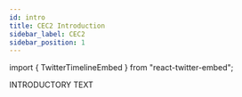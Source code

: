```yaml
---
id: intro
title: CEC2 Introduction
sidebar_label: CEC2
sidebar_position: 1
---
```


import { TwitterTimelineEmbed } from "react-twitter-embed";

INTRODUCTORY TEXT

